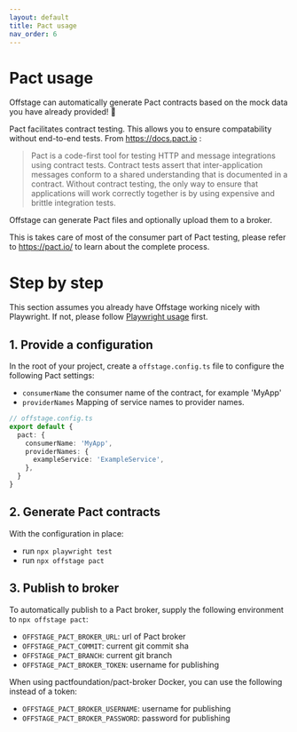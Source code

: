 ```yaml
---
layout: default
title: Pact usage
nav_order: 6
---
```


# Pact usage

Offstage can automatically generate Pact contracts based on the mock data you have already provided! 🎉

Pact facilitates contract testing. This allows you to ensure compatability without end-to-end tests. From https://docs.pact.io :
> Pact is a code-first tool for testing HTTP and message integrations using contract tests. Contract tests assert that inter-application messages conform to a shared understanding that is documented in a contract. Without contract testing, the only way to ensure that applications will work correctly together is by using expensive and brittle integration tests.

Offstage can generate Pact files and optionally upload them to a broker.

This is takes care of most of the consumer part of Pact testing, please refer to https://pact.io/ to learn about the complete process.

# Step by step
This section assumes you already have Offstage working nicely with Playwright. If not, please follow [Playwright usage](playwright-usage.md) first.

## 1. Provide a configuration

In the root of your project, create a `offstage.config.ts` file to configure the following Pact settings:

- `consumerName` the consumer name of the contract, for example 'MyApp'
- `providerNames` Mapping of service names to provider names.
```ts
// offstage.config.ts
export default {
  pact: {
    consumerName: 'MyApp',
    providerNames: {
      exampleService: 'ExampleService',
    },
  }
}

```

## 2. Generate Pact contracts

With the configuration in place:
- run `npx playwright test`
- run `npx offstage pact`



## 3. Publish to broker

To automatically publish to a Pact broker, supply the following environment to `npx offstage pact`:
- `OFFSTAGE_PACT_BROKER_URL`: url of Pact broker
- `OFFSTAGE_PACT_COMMIT`: current git commit sha
- `OFFSTAGE_PACT_BRANCH`: current git branch
- `OFFSTAGE_PACT_BROKER_TOKEN`: username for publishing

When using pactfoundation/pact-broker Docker, you can use the following instead of a token:
- `OFFSTAGE_PACT_BROKER_USERNAME`: username for publishing
- `OFFSTAGE_PACT_BROKER_PASSWORD`: password for publishing
